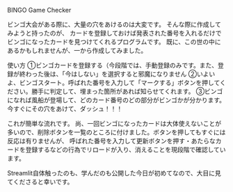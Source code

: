 BINGO Game Checker

ビンゴ大会がある際に、大量の穴をあけるのは大変です。
そんな際に作成してみようと持ったのが、
カードを登録しておけば発表された番号を入れるだけでビンゴになったカードを見つけてくれるプログラムです。
既に、この世の中にあるかもしれませんが、一から作成してみました。

使い方
➀ビンゴカードを登録する（今段階では、手動登録のみです。また、登録が終わった後は、「今はしない」を選択すると邪魔になりません
➁いよいよ、ビンゴスタート。呼ばれた番号を入力して「マークする」ボタンを押してください。勝手に判定して、埋まった箇所があれば知らせてくれます。
➂ビンゴになれば風船が登場して、どのカード番号のどの部分がビンゴかが分かります。今すぐにその穴をあけて、ダッシュ！！！

これが簡単な流れです。
尚、一回ビンゴになったカードは大体使えないことが多いので、削除ボタンを一覧のところに付けました。ボタンを押してもすぐには反応は有りませんが、
呼ばれた番号を入力して更新ボタンを押す・あたらなカードを登録するなどの行為でリロードが入り、消えることを現段階で確認しています。

Streamlit自体触ったのも、学んだのも公開した今日が初めてなので、大目に見てくださると幸いです。
